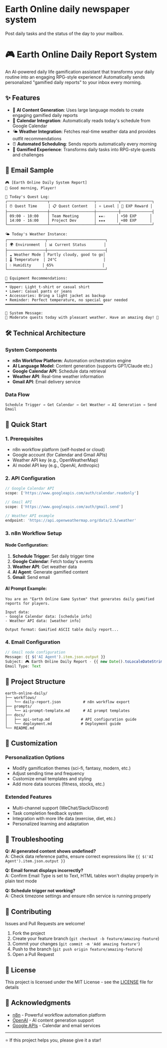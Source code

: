 # Earth Online daily newspaper system
Post daily tasks and the status of the day to your mailbox.
# 🎮 Earth Online Daily Report System

An AI-powered daily life gamification assistant that transforms your daily routine into an engaging RPG-style experience! Automatically sends personalized "gamified daily reports" to your inbox every morning.

## ✨ Features

- 🤖 **AI Content Generation**: Uses large language models to create engaging gamified daily reports
- 📅 **Calendar Integration**: Automatically reads today's schedule from Google Calendar
- 🌤️ **Weather Integration**: Fetches real-time weather data and provides outfit recommendations
- ⏰ **Automated Scheduling**: Sends reports automatically every morning
- 🎯 **Gamified Experience**: Transforms daily tasks into RPG-style quests and challenges

## 📧 Email Sample

```
🎮 [Earth Online Daily System Report]
🔔 Good morning, Player!

📅 Today's Quest Log:
┌──────────────────┬────────────────────┬──────────┬──────────────┐
│ ⏰ Quest Time     │ 📋 Quest Content   │ ⭐ Level │ 💎 EXP Reward │
├──────────────────┼────────────────────┼──────────┼──────────────┤
│ 09:00 - 10:00    │ Team Meeting       │ ★★☆     │ +50 EXP      │
│ 14:00 - 16:00    │ Project Dev        │ ★★★     │ +80 EXP      │
└──────────────────┴────────────────────┴──────────┴──────────────┘

🌤️ Today's Weather Instance:
┌─────────────────┬──────────────────────────┐
│ 🌍 Environment  │ 📊 Current Status        │
├─────────────────┼──────────────────────────┤
│ ☁️ Weather Mode │ Partly cloudy, good to go│
│ 🌡️ Temperature  │ 24°C                     │
│ 💧 Humidity     │ 65%                      │
└─────────────────┴──────────────────────────┘

🧥 Equipment Recommendations:
━━━━━━━━━━━━━━━━━━━━━━━━━━━━━━━━━━━━━━━━━━━━
• Upper: Light t-shirt or casual shirt
• Lower: Casual pants or jeans
• Accessories: Bring a light jacket as backup
• Reminder: Perfect temperature, no special gear needed
━━━━━━━━━━━━━━━━━━━━━━━━━━━━━━━━━━━━━━━━━━━━

📌 System Message:
🌟 Moderate quests today with pleasant weather. Have an amazing day! 🌟
```

## 🛠️ Technical Architecture

### System Components
- **n8n Workflow Platform**: Automation orchestration engine
- **AI Language Model**: Content generation (supports GPT/Claude etc.)
- **Google Calendar API**: Schedule data retrieval
- **Weather API**: Real-time weather information
- **Gmail API**: Email delivery service

### Data Flow
```
Schedule Trigger → Get Calendar → Get Weather → AI Generation → Send Email
```

## 🚀 Quick Start

### 1. Prerequisites
- n8n workflow platform (self-hosted or cloud)
- Google account (for Calendar and Gmail APIs)
- Weather API key (e.g., OpenWeatherMap)
- AI model API key (e.g., OpenAI, Anthropic)

### 2. API Configuration
```javascript
// Google Calendar API
scope: ['https://www.googleapis.com/auth/calendar.readonly']

// Gmail API  
scope: ['https://www.googleapis.com/auth/gmail.send']

// Weather API example
endpoint: 'https://api.openweathermap.org/data/2.5/weather'
```

### 3. n8n Workflow Setup

#### Node Configuration:
1. **Schedule Trigger**: Set daily trigger time
2. **Google Calendar**: Fetch today's events
3. **Weather API**: Get weather data
4. **AI Agent**: Generate gamified content
5. **Gmail**: Send email

#### AI Prompt Example:
```
You are an "Earth Online Game System" that generates daily gamified reports for players.

Input data:
- Google Calendar data: [schedule info]
- Weather API data: [weather info]

Output format: Gamified ASCII table daily report...
```

### 4. Email Configuration
```javascript
// Gmail node configuration
Message: {{ $('AI Agent').item.json.output }}
Subject: 🎮 Earth Online Daily Report - {{ new Date().toLocaleDateString() }}
Email Type: Text
```

## 📁 Project Structure

```
earth-online-daily/
├── workflows/
│   └── daily-report.json          # n8n workflow export
├── prompts/
│   └── ai-prompt-template.md      # AI prompt templates
├── docs/
│   ├── api-setup.md              # API configuration guide
│   └── deployment.md             # Deployment guide
└── README.md
```

## 🎯 Customization

### Personalization Options
- Modify gamification themes (sci-fi, fantasy, modern, etc.)
- Adjust sending time and frequency
- Customize email templates and styling
- Add more data sources (fitness, stocks, etc.)

### Extended Features
- Multi-channel support (WeChat/Slack/Discord)
- Task completion feedback system
- Integration with more life data (exercise, diet, etc.)
- Personalized learning and adaptation

## 🐛 Troubleshooting

**Q: AI generated content shows undefined?**  
A: Check data reference paths, ensure correct expressions like `{{ $('AI Agent').item.json.output }}`

**Q: Email format displays incorrectly?**  
A: Confirm Email Type is set to Text, HTML tables won't display properly in plain text mode

**Q: Schedule trigger not working?**  
A: Check timezone settings and ensure n8n service is running properly

## 🤝 Contributing

Issues and Pull Requests are welcome!

1. Fork the project
2. Create your feature branch (`git checkout -b feature/amazing-feature`)
3. Commit your changes (`git commit -m 'Add amazing feature'`)
4. Push to the branch (`git push origin feature/amazing-feature`)
5. Open a Pull Request

## 📄 License

This project is licensed under the MIT License - see the [LICENSE](LICENSE) file for details

## 🙏 Acknowledgments

- [n8n](https://n8n.io/) - Powerful workflow automation platform
- [OpenAI](https://openai.com/) - AI content generation support
- [Google APIs](https://developers.google.com/) - Calendar and email services

---

⭐ If this project helps you, please give it a star!
